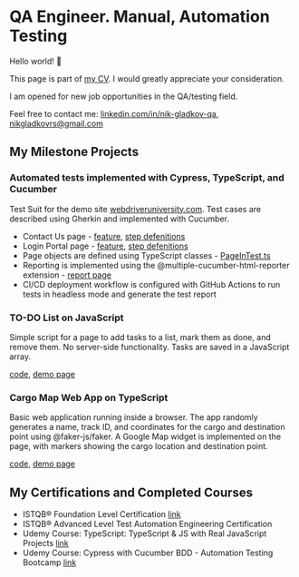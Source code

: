 
# QA Engineer. Manual, Automation Testing

Hello world! 👋

This page is part of [my CV](https://docs.google.com/document/d/1bxHjkzotjIEDZwQybSp7udMX3wW_zbbdhgJpz75Ojgc/edit#heading=h.gjdgxs). I would greatly appreciate your consideration.

I am opened for new job opportunities in the QA/testing field. 

Feel free to contact me: [linkedin.com/in/nik-gladkov-qa](https://www.linkedin.com/in/nik-gladkov-qa/?locale=en_US), 
[nikgladkovrs@gmail.com](mailto:nikgladkovrs@gmail.com)  

## My Milestone Projects

### Automated tests implemented with Cypress, TypeScript, and Cucumber

Test Suit for the demo site [webdriveruniversity.com](https://www.webdriveruniversity.com/). Test cases are described using Gherkin and implemented with Cucumber.
- Contact Us page - [feature](https://github.com/nikgladkov/CV/blob/main/cypress_project/cypress/e2e/Contact_Us_page/Contact_Us_page.feature), [step defenitions](https://github.com/nikgladkov/CV/blob/main/cypress_project/cypress/support/step_definitions/Contact_Us_page.ts)
- Login Portal page - [feature](https://github.com/nikgladkov/CV/blob/main/cypress_project/cypress/e2e/Login-Portal_page/Login-Portal_page.feature), [step defenitions](https://github.com/nikgladkov/CV/blob/main/cypress_project/cypress/support/step_definitions/Login-Portal_page.ts)
- Page objects are defined using TypeScript classes - [PageInTest.ts](https://github.com/nikgladkov/CV/blob/main/cypress_project/cypress/support/common_classes/PageInTest.ts) 
- Reporting is implemented using the @multiple-cucumber-html-reporter extension - [report page](https://nikgladkov.github.io/CV/cypress_project/cypress/reports/cucumber-html/index.html)
- CI/CD deployment workflow is configured with GitHub Actions to run tests in headless mode and generate the test report

### TO-DO List on JavaScript

Simple script for a page to add tasks to a list, mark them as done, and remove them. No server-side functionality. Tasks are saved in a JavaScript array.

[code](https://github.com/nikgladkov/CV/blob/main/js_project/src/to-do-list.js), [demo page](https://nikgladkov.github.io/CV/js_project/js-to-do-list.html)

### Cargo Map Web App on TypeScript

Basic web application running inside a browser. The app randomly generates a name, track ID, and coordinates for the cargo and destination point using @faker-js/faker. A Google Map widget is implemented on the page, with markers showing the cargo location and destination point.

[code](https://github.com/nikgladkov/CV/tree/main/typescript_project/src), [demo page](https://nikgladkov.github.io/CV/typescript_project/ts_index.html)

## My Certifications and Completed Courses
- ISTQB® Foundation Level Certification [link](https://media.licdn.com/dms/image/v2/D4D2DAQGi9GP8nQwzUQ/profile-treasury-image-shrink_1280_1280/profile-treasury-image-shrink_1280_1280/0/1718185620817?e=1727956800&v=beta&t=BpGfoOpogoP48xg37C0vtWjyxZ72gJModzJhjzBIstA)
- ISTQB® Advanced Level Test Automation Engineering Certification
- Udemy Course: TypeScript: TypeScript & JS with Real JavaScript Projects [link](https://www.udemy.com/certificate/UC-0a6f6f51-7a3a-4123-ac9f-1bf0c05b883a/?utm_campaign=email&utm_medium=email&utm_source=sendgrid.com)
- Udemy Course: Cypress with Cucumber BDD - Automation Testing Bootcamp [link](https://www.udemy.com/certificate/UC-3b2d3d9e-4fef-4cf7-a900-6f7f177132ea/)
